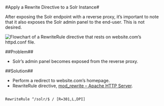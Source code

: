 #Apply a Rewrite Directive to a Solr Instance#

After exposing the Solr endpoint with a reverse proxy, it’s important to note that it also exposes the Solr admin panel to the end-user. This is not desired.

![Flowchart of a RewriteRule directive that rests on website.com’s httpd.conf file.](http://blog.marklreyes.com/wp-content/uploads/2014/05/rewrite_rule.jpg)

##Problem##

  - Solr’s admin panel becomes exposed from the reverse proxy.
  
##Solution##

  - Perform a redirect to website.com’s homepage.
  - RewriteRule directive, [mod_rewrite – Apache HTTP Server](http://httpd.apache.org/docs/2.2/mod/mod_rewrite.html#rewriterule).

<pre>
<code>
RewriteRule ^/solr/$ / [R=301,L,DPI]
</code>
</pre>
